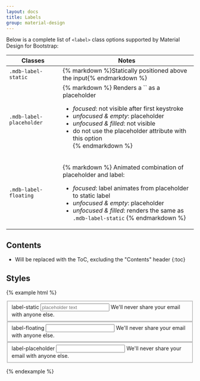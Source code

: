 ```yaml
---
layout: docs
title: Labels
group: material-design
---
```


Below is a complete list of `<label>` class options supported by Material Design for Bootstrap:

<table>
  <thead>
    <tr>
      <th>Classes</th>
      <th>Notes</th>
    </tr>
  </thead>
  <tbody>
    <tr>
      <td>
        <code>.mdb-label-static</code>
      </td>
      <td>
        {% markdown %}Statically positioned above the input{% endmarkdown %}
      </td>
    </tr>
    <tr>
      <td>
        <code>.mdb-label-placeholder</code>
      </td>
      <td>
{% markdown %}
Renders a `<label>` as a placeholder

- _focused_: not visible after first keystroke
- _unfocused & empty_: placeholder
- _unfocused & filled_: not visible
- do not use the placeholder attribute with this option      
{% endmarkdown %}
      </td>
    </tr>
    <tr>
      <td>
        <code>.mdb-label-floating</code>
      </td>
      <td>
{% markdown %}
Animated combination of placeholder and label: 

- _focused_: label animates from placeholder to static label
- _unfocused & empty_: placeholder
- _unfocused & filled_: renders the same as `.mdb-label-static`
{% endmarkdown %}
      </td>
    </tr>
  </tbody>
</table>

## Contents

* Will be replaced with the ToC, excluding the "Contents" header
{:toc}

## Styles

{% example html %}
<form>
  <fieldset class="form-group">
    <label for="exampleInputEmail1" class="mdb-label-static">label-static</label>
    <input type="email" class="form-control" id="exampleInputEmail1" placeholder="placeholder text">
    <span class="mdb-help">We'll never share your email with anyone else.</span>
  </fieldset>
  <fieldset class="form-group">
    <label for="exampleInputEmail1" class="mdb-label-floating">label-floating</label>
    <input type="email" class="form-control" id="exampleInputEmail1">
    <span class="mdb-help">We'll never share your email with anyone else.</span>
  </fieldset>
  <fieldset class="form-group">
    <label for="exampleInputEmail1" class="mdb-label-placeholder">label-placeholder</label>
    <input type="email" class="form-control" id="exampleInputEmail1">
    <span class="mdb-help">We'll never share your email with anyone else.</span>
  </fieldset>
</form>
{% endexample %}
